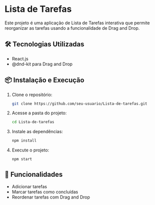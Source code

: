 # Lista de Tarefas

Este projeto é uma aplicação de Lista de Tarefas interativa que permite reorganizar as tarefas usando a funcionalidade de Drag and Drop.

## 🛠 Tecnologias Utilizadas

- React.js
- @dnd-kit para Drag and Drop

## 📦 Instalação e Execução

1. Clone o repositório:
   ```bash
   git clone https://github.com/seu-usuario/Lista-de-tarefas.git
   ```

2. Acesse a pasta do projeto:
   ```bash
   cd Lista-de-tarefas
   ```

3. Instale as dependências:
   ```bash
   npm install
   ```

4. Execute o projeto:
   ```bash
   npm start
   ```

## 🚀 Funcionalidades

- Adicionar tarefas
- Marcar tarefas como concluídas
- Reordenar tarefas com Drag and Drop
